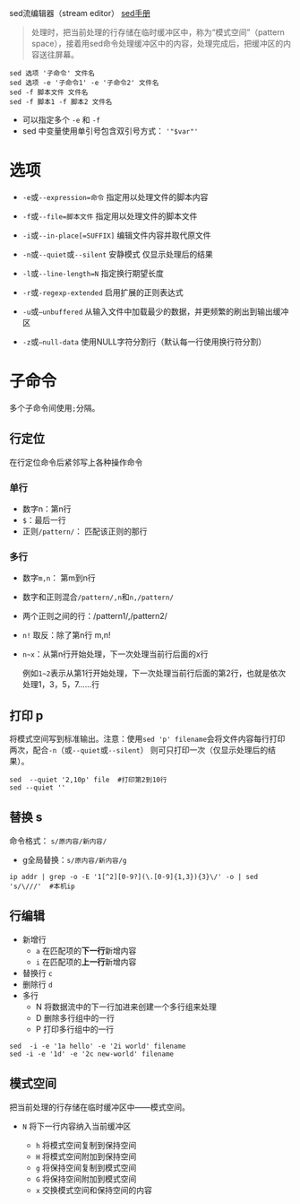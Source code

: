 sed流编辑器（stream editor） [sed手册](http://www.gnu.org/software/sed/manual/sed.html)

> 处理时，把当前处理的行存储在临时缓冲区中，称为“模式空间”（pattern space），接着用sed命令处理缓冲区中的内容，处理完成后，把缓冲区的内容送往屏幕。

```shell
sed 选项 '子命令' 文件名
sed 选项 -e '子命令1' -e '子命令2' 文件名
sed -f 脚本文件 文件名
sed -f 脚本1 -f 脚本2 文件名
```

- 可以指定多个 `-e` 和 `-f`
- sed 中变量使用单引号包含双引号方式： `'"$var"'`

# 选项

- `-e`或`--expression=命令`  指定用以处理文件的脚本内容
- `-f`或`--file=脚本文件`  指定用以处理文件的脚本文件


- `-i`或`--in-place[=SUFFIX]` 编辑文件内容并取代原文件
- `-n`或`--quiet`或`--silent` 安静模式 仅显示处理后的结果
- `-l`或`--line-length=N`   指定换行期望长度
- `-r`或`-regexp-extended`  启用扩展的正则表达式
- `-u`或`–unbuffered`  从输入文件中加载最少的数据，并更频繁的刷出到输出缓冲区
- `-z`或`–null-data`  使用NULL字符分割行（默认每一行使用换行符分割）

# 子命令

多个子命令间使用`;`分隔。

## 行定位

在行定位命令后紧邻写上各种操作命令

### 单行

- 数字n：第n行
- `$`：最后一行
- 正则`/pattern/`： 匹配该正则的那行

### 多行

- 数字`m,n`：  第m到n行

- 数字和正则混合`/pattern/,n`和`n,/pattern/`

- 两个正则之间的行：/pattern1/,/pattern2/

- `n!`  取反：除了第n行  m,n!

- `n~x`：从第n行开始处理，下一次处理当前行后面的x行

  例如`1~2`表示从第1行开始处理，下一次处理当前行后面的第2行，也就是依次处理1，3，5，7……行

## 打印 p

将模式空间写到标准输出。注意：使用`sed 'p' filename`会将文件内容每行打印两次，配合`-n`（或`--quiet`或`--silent`） 则可只打印一次（仅显示处理后的结果）。

```shell
sed  --quiet '2,10p' file  #打印第2到10行
sed --quiet ''
```

## 替换 s

命令格式： `s/原内容/新内容/`

- g全局替换：`s/原内容/新内容/g`

```shell
ip addr | grep -o -E '1[^2][0-9?](\.[0-9]{1,3}){3}\/' -o | sed 's/\///'  #本机ip
```
## 行编辑

- 新增行
  - `a`  在匹配项的**下一行**新增内容
  - `i`   在匹配项的**上一行**新增内容
- 替换行  `c`
- 删除行  `d`
- 多行
  - N  将数据流中的下一行加进来创建一个多行组来处理
  - D  删除多行组中的一行
  - P  打印多行组中的一行

```shell
sed  -i -e '1a hello' -e '2i world' filename
sed -i -e '1d' -e '2c new-world' filename
```

## 模式空间

  把当前处理的行存储在临时缓冲区中——模式空间。

- `N`  将下一行内容纳入当前缓冲区


  - `h`  将模式空间复制到保持空间
  - `H`  将模式空间附加到保持空间
  - `g`  将保持空间复制到模式空间
  - `G`  将保持空间附加到模式空间
  - `x`  交换模式空间和保持空间的内容
